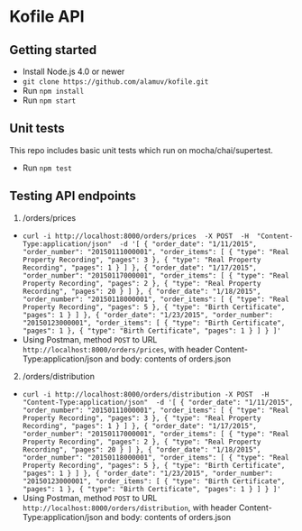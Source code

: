 # Kofile API

## Getting started
- Install Node.js 4.0 or newer
- `git clone https://github.com/alamuv/kofile.git`
- Run `npm install`
- Run `npm start`

## Unit tests
This repo includes basic unit tests which run on  mocha/chai/supertest.
- Run `npm test`

## Testing API endpoints

1) /orders/prices
- `curl -i http://localhost:8000/orders/prices 
  -X POST 
  -H  "Content-Type:application/json" 
  -d '[
  {
    "order_date": "1/11/2015",
    "order_number": "20150111000001",
    "order_items": [
      {
        "type": "Real Property Recording",
        "pages": 3
      },
      {
        "type": "Real Property Recording",
        "pages": 1
      }
    ]
  },
  {
    "order_date": "1/17/2015",
    "order_number": "20150117000001",
    "order_items": [
      {
        "type": "Real Property Recording",
        "pages": 2
      },
      {
        "type": "Real Property Recording",
        "pages": 20
      }
    ]
  },
  {
    "order_date": "1/18/2015",
    "order_number": "20150118000001",
    "order_items": [
      {
        "type": "Real Property Recording",
        "pages": 5
      },
      {
        "type": "Birth Certificate",
        "pages": 1
      }
    ]
  },
  {
    "order_date": "1/23/2015",
    "order_number": "20150123000001",
    "order_items": [
      {
        "type": "Birth Certificate",
        "pages": 1
      },
      {
        "type": "Birth Certificate",
        "pages": 1
      }
    ]
  }
]'`
- Using Postman, method `POST` to URL `http://localhost:8000/orders/prices`, with header Content-Type:application/json and body: contents of orders.json

2) /orders/distribution
- `curl -i http://localhost:8000/orders/distribution
  -X POST 
  -H  "Content-Type:application/json" 
  -d '[
  {
    "order_date": "1/11/2015",
    "order_number": "20150111000001",
    "order_items": [
      {
        "type": "Real Property Recording",
        "pages": 3
      },
      {
        "type": "Real Property Recording",
        "pages": 1
      }
    ]
  },
  {
    "order_date": "1/17/2015",
    "order_number": "20150117000001",
    "order_items": [
      {
        "type": "Real Property Recording",
        "pages": 2
      },
      {
        "type": "Real Property Recording",
        "pages": 20
      }
    ]
  },
  {
    "order_date": "1/18/2015",
    "order_number": "20150118000001",
    "order_items": [
      {
        "type": "Real Property Recording",
        "pages": 5
      },
      {
        "type": "Birth Certificate",
        "pages": 1
      }
    ]
  },
  {
    "order_date": "1/23/2015",
    "order_number": "20150123000001",
    "order_items": [
      {
        "type": "Birth Certificate",
        "pages": 1
      },
      {
        "type": "Birth Certificate",
        "pages": 1
      }
    ]
  }
]'`
- Using Postman, method `POST` to URL `http://localhost:8000/orders/distribution`, with header Content-Type:application/json and body: contents of orders.json



